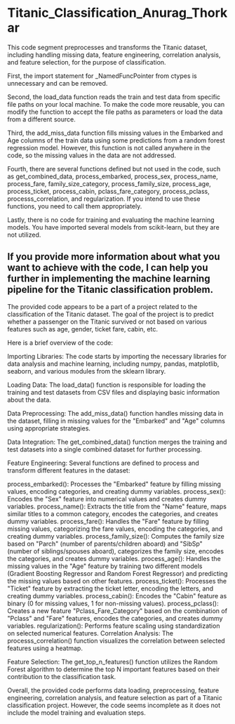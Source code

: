 # Titanic_Classification_Anurag_Thorkar


This code segment preprocesses and transforms the Titanic dataset, including handling missing data, feature engineering, correlation analysis, and feature selection, for the purpose of classification.


First, the import statement for _NamedFuncPointer from ctypes is unnecessary and can be removed.

Second, the load_data function reads the train and test data from specific file paths on your local machine. To make the code more reusable, you can modify the function to accept the file paths as parameters or load the data from a different source.

Third, the add_miss_data function fills missing values in the Embarked and Age columns of the train data using some predictions from a random forest regression model. However, this function is not called anywhere in the code, so the missing values in the data are not addressed.

Fourth, there are several functions defined but not used in the code, such as get_combined_data, process_embarked, process_sex, process_name, process_fare, family_size_category, process_family_size, process_age, process_ticket, process_cabin, pclass_fare_category, process_pclass, processs_correlation, and regularization. If you intend to use these functions, you need to call them appropriately.

Lastly, there is no code for training and evaluating the machine learning models. You have imported several models from scikit-learn, but they are not utilized.

If you provide more information about what you want to achieve with the code, I can help you further in implementing the machine learning pipeline for the Titanic classification problem.
-------------------------------------------------------------------------------------------------------------------------------------------------------------------------------------------------------------------
The provided code appears to be a part of a project related to the classification of the Titanic dataset. The goal of the project is to predict whether a passenger on the Titanic survived or not based on various features such as age, gender, ticket fare, cabin, etc.

Here is a brief overview of the code:

Importing Libraries: The code starts by importing the necessary libraries for data analysis and machine learning, including numpy, pandas, matplotlib, seaborn, and various modules from the sklearn library.

Loading Data: The load_data() function is responsible for loading the training and test datasets from CSV files and displaying basic information about the data.

Data Preprocessing: The add_miss_data() function handles missing data in the dataset, filling in missing values for the "Embarked" and "Age" columns using appropriate strategies.

Data Integration: The get_combined_data() function merges the training and test datasets into a single combined dataset for further processing.

Feature Engineering: Several functions are defined to process and transform different features in the dataset:

process_embarked(): Processes the "Embarked" feature by filling missing values, encoding categories, and creating dummy variables.
process_sex(): Encodes the "Sex" feature into numerical values and creates dummy variables.
process_name(): Extracts the title from the "Name" feature, maps similar titles to a common category, encodes the categories, and creates dummy variables.
process_fare(): Handles the "Fare" feature by filling missing values, categorizing the fare values, encoding the categories, and creating dummy variables.
process_family_size(): Computes the family size based on "Parch" (number of parents/children aboard) and "SibSp" (number of siblings/spouses aboard), categorizes the family size, encodes the categories, and creates dummy variables.
process_age(): Handles the missing values in the "Age" feature by training two different models (Gradient Boosting Regressor and Random Forest Regressor) and predicting the missing values based on other features.
process_ticket(): Processes the "Ticket" feature by extracting the ticket letter, encoding the letters, and creating dummy variables.
process_cabin(): Encodes the "Cabin" feature as binary (0 for missing values, 1 for non-missing values).
process_pclass(): Creates a new feature "Pclass_Fare_Category" based on the combination of "Pclass" and "Fare" features, encodes the categories, and creates dummy variables.
regularization(): Performs feature scaling using standardization on selected numerical features.
Correlation Analysis: The processs_correlation() function visualizes the correlation between selected features using a heatmap.

Feature Selection: The get_top_n_features() function utilizes the Random Forest algorithm to determine the top N important features based on their contribution to the classification task.

Overall, the provided code performs data loading, preprocessing, feature engineering, correlation analysis, and feature selection as part of a Titanic classification project. However, the code seems incomplete as it does not include the model training and evaluation steps.
